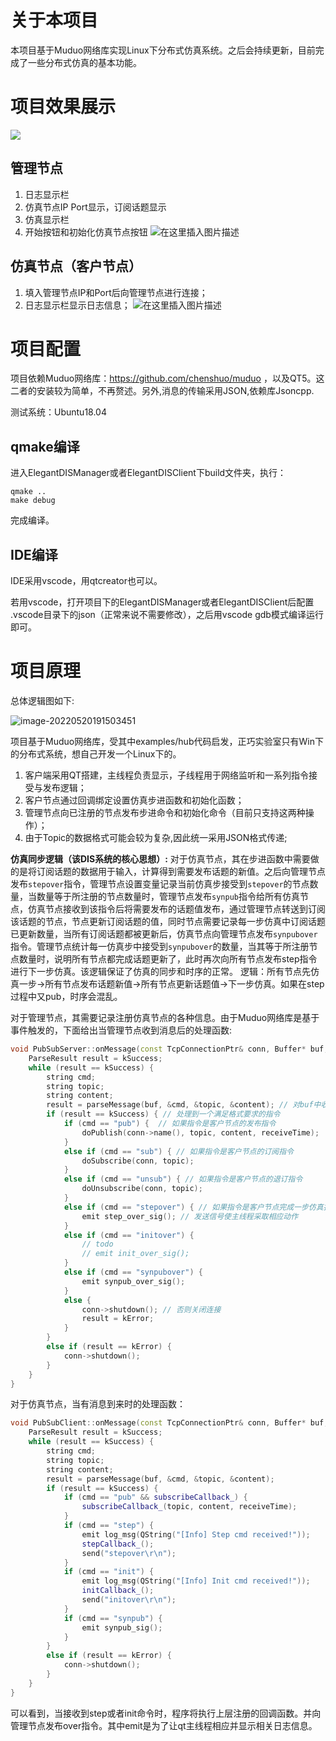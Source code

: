 # 关于本项目

本项目基于Muduo网络库实现Linux下分布式仿真系统。之后会持续更新，目前完成了一些分布式仿真的基本功能。

# 项目效果展示

![](./README.assets/DIS.gif)

## 管理节点

1. 日志显示栏
2. 仿真节点IP Port显示，订阅话题显示
3. 仿真显示栏
4. 开始按钮和初始化仿真节点按钮
   ![在这里插入图片描述](README.assets/88335df957d7410fbfaa240c11820425.png)

## 仿真节点（客户节点）

1. 填入管理节点IP和Port后向管理节点进行连接；
2. 日志显示栏显示日志信息；
   ![在这里插入图片描述](README.assets/89326c5f108149988a9e75ad77db364f.png)

# 项目配置

项目依赖Muduo网络库：https://github.com/chenshuo/muduo ，以及QT5。这二者的安装较为简单，不再赘述。另外,消息的传输采用JSON,依赖库Jsoncpp.

测试系统：Ubuntu18.04

## qmake编译

进入ElegantDISManager或者ElegantDISClient下build文件夹，执行：

```shell
qmake .. 
make debug
```

完成编译。

## IDE编译

IDE采用vscode，用qtcreator也可以。

若用vscode，打开项目下的ElegantDISManager或者ElegantDISClient后配置 .vscode目录下的json（正常来说不需要修改），之后用vscode gdb模式编译运行即可。

# 项目原理

总体逻辑图如下:

![image-20220520191503451](./README.assets/image-20220520191503451.png)

项目基于Muduo网络库，受其中examples/hub代码启发，正巧实验室只有Win下的分布式系统，想自己开发一个Linux下的。

1. 客户端采用QT搭建，主线程负责显示，子线程用于网络监听和一系列指令接受与发布逻辑；
2. 客户节点通过回调绑定设置仿真步进函数和初始化函数；
3. 管理节点向已注册的节点发布步进命令和初始化命令（目前只支持这两种操作）；
3. 由于Topic的数据格式可能会较为复杂,因此统一采用JSON格式传递;

**仿真同步逻辑（该DIS系统的核心思想）:**
对于仿真节点，其在步进函数中需要做的是将订阅话题的数据用于输入，计算得到需要发布话题的新值。之后向管理节点发布`stepover`指令，管理节点设置变量记录当前仿真步接受到`stepover`的节点数量，当数量等于所注册的节点数量时，管理节点发布`synpub`指令给所有仿真节点，仿真节点接收到该指令后将需要发布的话题值发布，通过管理节点转送到订阅该话题的节点，节点更新订阅话题的值，同时节点需要记录每一步仿真中订阅话题已更新数量，当所有订阅话题都被更新后，仿真节点向管理节点发布`synpubover`指令。管理节点统计每一仿真步中接受到`synpubover`的数量，当其等于所注册节点数量时，说明所有节点都完成话题更新了，此时再次向所有节点发布step指令进行下一步仿真。该逻辑保证了仿真的同步和时序的正常。
逻辑：所有节点先仿真一步->所有节点发布话题新值->所有节点更新话题值->下一步仿真。如果在step过程中又pub，时序会混乱。

对于管理节点，其需要记录注册仿真节点的各种信息。由于Muduo网络库是基于事件触发的，下面给出当管理节点收到消息后的处理函数:

```Cpp
void PubSubServer::onMessage(const TcpConnectionPtr& conn, Buffer* buf, Timestamp receiveTime) {
    ParseResult result = kSuccess;
    while (result == kSuccess) { 
        string cmd;
        string topic;
        string content;
        result = parseMessage(buf, &cmd, &topic, &content); // 对buf中收到的字节流进行处理
        if (result == kSuccess) { // 处理到一个满足格式要求的指令
            if (cmd == "pub") {  // 如果指令是客户节点的发布指令
                doPublish(conn->name(), topic, content, receiveTime);
            }
            else if (cmd == "sub") { // 如果指令是客户节点的订阅指令
                doSubscribe(conn, topic);
            }
            else if (cmd == "unsub") { // 如果指令是客户节点的退订指令
                doUnsubscribe(conn, topic);
            }
            else if (cmd == "stepover") { // 如果指令是客户节点完成一步仿真指令
                emit step_over_sig(); // 发送信号使主线程采取相应动作
            }
            else if (cmd == "initover") {
                // todo
                // emit init_over_sig();
            }
            else if (cmd == "synpubover") {
                emit synpub_over_sig();
            }
            else {
                conn->shutdown(); // 否则关闭连接
                result = kError;
            }
        }
        else if (result == kError) {
            conn->shutdown();
        }
    }
}
```

对于仿真节点，当有消息到来时的处理函数：

```Cpp
void PubSubClient::onMessage(const TcpConnectionPtr& conn, Buffer* buf, Timestamp receiveTime) {
    ParseResult result = kSuccess;
    while (result == kSuccess) {
        string cmd;
        string topic;
        string content;
        result = parseMessage(buf, &cmd, &topic, &content);
        if (result == kSuccess) {
            if (cmd == "pub" && subscribeCallback_) {
                subscribeCallback_(topic, content, receiveTime);
            }
            if (cmd == "step") {
                emit log_msg(QString("[Info] Step cmd received!"));
                stepCallback_();
                send("stepover\r\n");
            }
            if (cmd == "init") {
                emit log_msg(QString("[Info] Init cmd received!"));
                initCallback_();
                send("initover\r\n");
            }
            if (cmd == "synpub") {
                emit synpub_sig();
            }
        }
        else if (result == kError) {
            conn->shutdown();
        }
    }
}
```

可以看到，当接收到step或者init命令时，程序将执行上层注册的回调函数。并向管理节点发布over指令。其中emit是为了让qt主线程相应并显示相关日志信息。